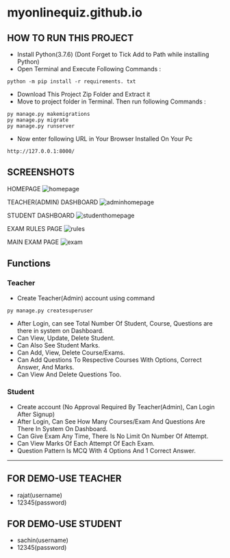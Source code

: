 # myonlinequiz.github.io

## HOW TO RUN THIS PROJECT
- Install Python(3.7.6) (Dont Forget to Tick Add to Path while installing Python)
- Open Terminal and Execute Following Commands :
```
python -m pip install -r requirements. txt
```
- Download This Project Zip Folder and Extract it
- Move to project folder in Terminal. Then run following Commands :
```
py manage.py makemigrations
py manage.py migrate
py manage.py runserver
```
- Now enter following URL in Your Browser Installed On Your Pc
```
http://127.0.0.1:8000/
```

## SCREENSHOTS

HOMEPAGE
![homepage](https://user-images.githubusercontent.com/76437557/134473542-752e1ae0-99c3-450c-9846-f5957ff163bc.png)

TEACHER(ADMIN) DASHBOARD
![adminhomepage](https://user-images.githubusercontent.com/76437557/134473624-65569306-672a-4b8e-b3a5-5021a2dda39b.png)

STUDENT DASHBOARD
![studenthomepage](https://user-images.githubusercontent.com/76437557/134473693-6c3f8060-9c5e-4119-ac98-ca8edf5c1622.png)

EXAM RULES PAGE
![rules](https://user-images.githubusercontent.com/76437557/134473734-7ea20191-c574-460b-bae0-4f21bacc4f45.png)

MAIN EXAM PAGE
![exam](https://user-images.githubusercontent.com/76437557/134473769-79c3726c-f1af-40ac-9087-60cccffbf0f4.png)

## Functions

### Teacher
- Create Teacher(Admin) account using command
```
py manage.py createsuperuser
```
- After Login, can see Total Number Of Student, Course, Questions are there in system on Dashboard.
- Can View, Update, Delete Student.
- Can Also See Student Marks.
- Can Add, View, Delete Course/Exams.
- Can Add Questions To Respective Courses With Options, Correct Answer, And Marks.
- Can View And Delete Questions Too.

### Student
- Create account (No Approval Required By Teacher(Admin), Can Login After Signup)
- After Login, Can See How Many Courses/Exam And Questions Are There In System On Dashboard.
- Can Give Exam Any Time, There Is No Limit On Number Of Attempt.
- Can View Marks Of Each Attempt Of Each Exam.
- Question Pattern Is MCQ With 4 Options And 1 Correct Answer.
---

## FOR DEMO-USE TEACHER
- rajat(username)
- 12345(password)

## FOR DEMO-USE STUDENT
- sachin(username)
- 12345(password)
